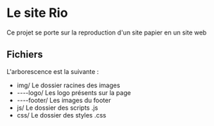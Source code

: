 # Le site Rio

Ce projet se porte sur la reproduction d'un site papier en un site web

## Fichiers

L'arborescence est la suivante :

* img/				Le dossier racines des images
* ----logo/			Les logo présents sur la page
* ----footer/		Les images du footer
* js/				Le dossier des scripts .js
* css/				Le dossier des styles .css